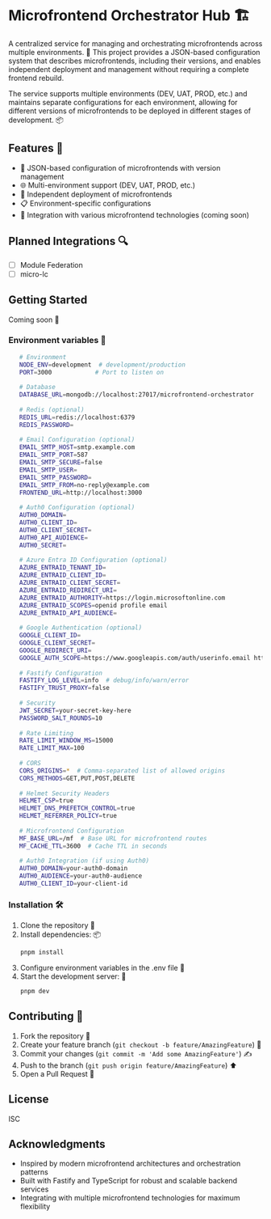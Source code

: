 # Microfrontend Orchestrator Hub 🏗️

A centralized service for managing and orchestrating microfrontends across multiple environments. 🚀 This project provides a JSON-based configuration system that describes microfrontends, including their versions, and enables independent deployment and management without requiring a complete frontend rebuild.

The service supports multiple environments (DEV, UAT, PROD, etc.) and maintains separate configurations for each environment, allowing for different versions of microfrontends to be deployed in different stages of development. 📦

## Features 🎯

- 📝 JSON-based configuration of microfrontends with version management
- 🌐 Multi-environment support (DEV, UAT, PROD, etc.)
- 🚀 Independent deployment of microfrontends
- 📋 Environment-specific configurations
- 🔌 Integration with various microfrontend technologies (coming soon)

## Planned Integrations 🔍

- [ ] Module Federation
- [ ] micro-lc

## Getting Started

Coming soon 🚧

### Environment variables 🔧

```bash
   # Environment
   NODE_ENV=development  # development/production
   PORT=3000            # Port to listen on
   
   # Database
   DATABASE_URL=mongodb://localhost:27017/microfrontend-orchestrator
   
   # Redis (optional)
   REDIS_URL=redis://localhost:6379
   REDIS_PASSWORD=
   
   # Email Configuration (optional)
   EMAIL_SMTP_HOST=smtp.example.com
   EMAIL_SMTP_PORT=587
   EMAIL_SMTP_SECURE=false
   EMAIL_SMTP_USER=
   EMAIL_SMTP_PASSWORD=
   EMAIL_SMTP_FROM=no-reply@example.com
   FRONTEND_URL=http://localhost:3000
   
   # Auth0 Configuration (optional)
   AUTH0_DOMAIN=
   AUTH0_CLIENT_ID=
   AUTH0_CLIENT_SECRET=
   AUTH0_API_AUDIENCE=
   AUTH0_SECRET=
   
   # Azure Entra ID Configuration (optional)
   AZURE_ENTRAID_TENANT_ID=
   AZURE_ENTRAID_CLIENT_ID=
   AZURE_ENTRAID_CLIENT_SECRET=
   AZURE_ENTRAID_REDIRECT_URI=
   AZURE_ENTRAID_AUTHORITY=https://login.microsoftonline.com
   AZURE_ENTRAID_SCOPES=openid profile email
   AZURE_ENTRAID_API_AUDIENCE=
   
   # Google Authentication (optional)
   GOOGLE_CLIENT_ID=
   GOOGLE_CLIENT_SECRET=
   GOOGLE_REDIRECT_URI=
   GOOGLE_AUTH_SCOPE=https://www.googleapis.com/auth/userinfo.email https://www.googleapis.com/auth/userinfo.profile
   
   # Fastify Configuration
   FASTIFY_LOG_LEVEL=info  # debug/info/warn/error
   FASTIFY_TRUST_PROXY=false
   
   # Security
   JWT_SECRET=your-secret-key-here
   PASSWORD_SALT_ROUNDS=10
   
   # Rate Limiting
   RATE_LIMIT_WINDOW_MS=15000
   RATE_LIMIT_MAX=100
   
   # CORS
   CORS_ORIGINS=*  # Comma-separated list of allowed origins
   CORS_METHODS=GET,PUT,POST,DELETE
   
   # Helmet Security Headers
   HELMET_CSP=true
   HELMET_DNS_PREFETCH_CONTROL=true
   HELMET_REFERRER_POLICY=true
   
   # Microfrontend Configuration
   MF_BASE_URL=/mf  # Base URL for microfrontend routes
   MF_CACHE_TTL=3600  # Cache TTL in seconds
   
   # Auth0 Integration (if using Auth0)
   AUTH0_DOMAIN=your-auth0-domain
   AUTH0_AUDIENCE=your-auth0-audience
   AUTH0_CLIENT_ID=your-client-id
   ```

### Installation 🛠️

1. Clone the repository 📝
2. Install dependencies: 📦
   ```bash
   pnpm install
   ```
3. Configure environment variables in the .env file 🔧
4. Start the development server: 🚀
   ```bash
   pnpm dev
   ```

## Contributing 🤝

1. Fork the repository 🍴
2. Create your feature branch (`git checkout -b feature/AmazingFeature`) 🌱
3. Commit your changes (`git commit -m 'Add some AmazingFeature'`) ✍️
4. Push to the branch (`git push origin feature/AmazingFeature`) ⬆️
5. Open a Pull Request 🔗

## License

ISC

## Acknowledgments

- Inspired by modern microfrontend architectures and orchestration patterns
- Built with Fastify and TypeScript for robust and scalable backend services
- Integrating with multiple microfrontend technologies for maximum flexibility
